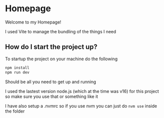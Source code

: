 # Homepage

Welcome to my Homepage!

I used Vite to manage the bundling of the things I need

## How do I start the project up?

To startup the project on your machine do the following

```bash
npm install
npm run dev
```

Should be all you need to get up and running

I used the lastest version node.js (which at the time was v16) for this project so make sure you use that or something like it

I have also setup a .nvmrc so if you use nvm you can just do `nvm use` inside the folder
